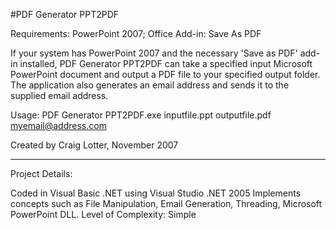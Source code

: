 #PDF Generator PPT2PDF

Requirements: PowerPoint 2007; Office Add-in: Save As PDF

If your system has PowerPoint 2007 and the necessary 'Save as PDF' add-in installed, PDF Generator PPT2PDF can take a specified input Microsoft PowerPoint document and output a PDF file to your specified output folder. The application also generates an email address and sends it to the supplied email address.

Usage:
PDF Generator PPT2PDF.exe inputfile.ppt outputfile.pdf myemail@address.com

Created by Craig Lotter, November 2007

*********************************

Project Details:

Coded in Visual Basic .NET using Visual Studio .NET 2005
Implements concepts such as File Manipulation, Email Generation, Threading, Microsoft PowerPoint DLL.
Level of Complexity: Simple
